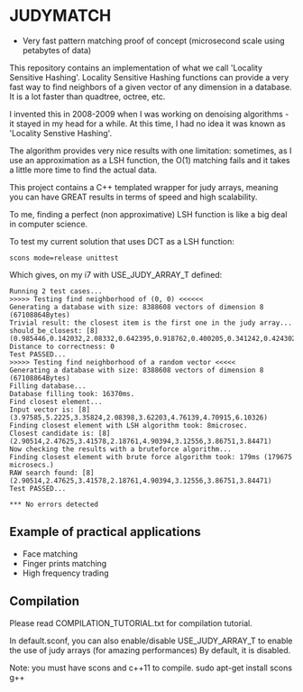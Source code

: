# JUDYMATCH

* Very fast pattern matching proof of concept (microsecond scale using petabytes of data)

This repository contains an implementation of what we call 'Locality Sensitive Hashing'.
Locality Sensitive Hashing functions can provide a very fast way to find neighbors of a given vector of any dimension in a database. It is a lot faster than quadtree, octree, etc.

I invented this in 2008-2009 when I was working on denoising algorithms - it stayed in my head for a while. At this time, I had no idea it was known as 'Locality Senstive Hashing'.

The algorithm provides very nice results with one limitation: sometimes, as I use an approximation as a LSH function, the O(1) matching fails and it takes a little more time to find the actual data.

This project contains a C++ templated wrapper for judy arrays, meaning you can have GREAT results in terms of speed and high scalability.

To me, finding a perfect (non approximative) LSH function is like a big deal in computer science.

To test my current solution that uses DCT as a LSH function:

```
scons mode=release unittest
```

Which gives, on my i7 with USE_JUDY_ARRAY_T defined:

```
Running 2 test cases...
>>>>> Testing find neighborhood of (0, 0) <<<<<<
Generating a database with size: 8388608 vectors of dimension 8 (67108864Bytes)
Trivial result: the closest item is the first one in the judy array...
should_be_closest: [8](0.985446,0.142032,2.08332,0.642395,0.918762,0.400205,0.341242,0.424302)
Distance to correctness: 0
Test PASSED...
>>>>> Testing find neighborhood of a random vector <<<<<
Generating a database with size: 8388608 vectors of dimension 8 (67108864Bytes)
Filling database...
Database filling took: 16370ms.
Find closest element...
Input vector is: [8](3.97585,5.2225,3.35824,2.08398,3.62203,4.76139,4.70915,6.10326)
Finding closest element with LSH algorithm took: 8microsec.
Closest candidate is: [8](2.90514,2.47625,3.41578,2.18761,4.90394,3.12556,3.86751,3.84471)
Now checking the results with a bruteforce algorithm...
Finding closest element with brute force algorithm took: 179ms (179675 microsecs.)
RAW search found: [8](2.90514,2.47625,3.41578,2.18761,4.90394,3.12556,3.86751,3.84471)
Test PASSED...

*** No errors detected
```


## Example of practical applications

* Face matching
* Finger prints matching
* High frequency trading

## Compilation

Please read COMPILATION_TUTORIAL.txt for compilation tutorial.

In default.sconf, you can also enable/disable USE_JUDY_ARRAY_T to enable the use of judy arrays (for amazing performances)
By default, it is disabled.

Note: you must have scons and c++11 to compile.
sudo apt-get install scons g++

